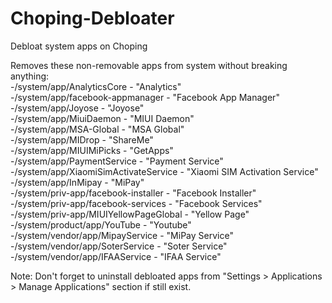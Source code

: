 # Choping-Debloater
 Debloat system apps on Choping  
   
 Removes these non-removable apps from system without breaking anything:  
-/system/app/AnalyticsCore - "Analytics"  
-/system/app/facebook-appmanager - "Facebook App Manager"  
-/system/app/Joyose - "Joyose"  
-/system/app/MiuiDaemon - "MIUI Daemon"  
-/system/app/MSA-Global - "MSA Global"  
-/system/app/MIDrop - "ShareMe"  
-/system/app/MIUIMiPicks - "GetApps"  
-/system/app/PaymentService - "Payment Service"  
-/system/app/XiaomiSimActivateService - "Xiaomi SIM Activation Service"  
-/system/app/InMipay - "MiPay"  
-/system/priv-app/facebook-installer - "Facebook Installer"  
-/system/priv-app/facebook-services - "Facebook Services"  
-/system/priv-app/MIUIYellowPageGlobal - "Yellow Page"  
-/system/product/app/YouTube - "Youtube"  
-/system/vendor/app/MipayService - "MiPay Service"  
-/system/vendor/app/SoterService - "Soter Service"  
-/system/vendor/app/IFAAService - "IFAA Service"  
  
 Note: Don't forget to uninstall debloated apps from "Settings > Applications > Manage Applications" section if still exist.
